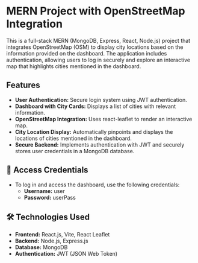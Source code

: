 # MERN Project with OpenStreetMap Integration

This is a full-stack MERN (MongoDB, Express, React, Node.js) project that integrates OpenStreetMap (OSM) to display city locations based on the information provided on the dashboard. The application includes authentication, allowing users to log in securely and explore an interactive map that highlights cities mentioned in the dashboard.

## Features

- **User Authentication:** Secure login system using JWT authentication.
- **Dashboard with City Cards:** Displays a list of cities with relevant information.
- **OpenStreetMap Integration:** Uses react-leaflet to render an interactive map.
- **City Location Display:** Automatically pinpoints and displays the locations of cities mentioned in the dashboard.
- **Secure Backend:** Implements authentication with JWT and securely stores user credentials in a MongoDB database.

## 🔑 Access Credentials

- To log in and access the dashboard, use the following credentials:
    - **Username:** user
    - **Password:** userPass

## 🛠️ Technologies Used
- **Frontend:** React.js, Vite, React Leaflet
- **Backend:** Node.js, Express.js
- **Database:** MongoDB
- **Authentication:** JWT (JSON Web Token)

